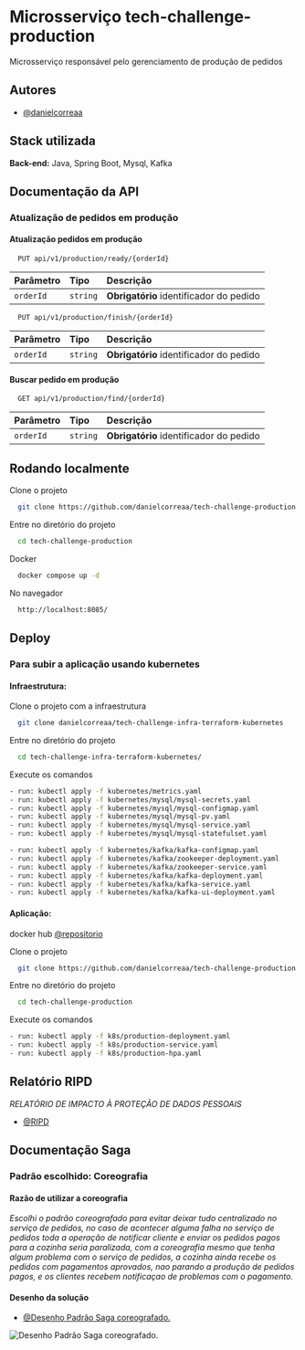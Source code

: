 
# Microsserviço tech-challenge-production

Microsserviço responsável pelo gerenciamento de produção de pedidos


## Autores

- [@danielcorreaa](https://github.com/danielcorreaa)

## Stack utilizada


**Back-end:** Java, Spring Boot, Mysql, Kafka


## Documentação da API

### Atualização de pedidos em produção

#### Atualização pedidos em produção


```http
  PUT api/v1/production/ready/{orderId}
```

| Parâmetro   | Tipo       | Descrição                           |
| :---------- | :--------- | :---------------------------------- |
| `orderId` | `string` | **Obrigatório**  identificador do pedido |

```http
  PUT api/v1/production/finish/{orderId}
```

| Parâmetro   | Tipo       | Descrição                           |
| :---------- | :--------- | :---------------------------------- |
| `orderId` | `string` | **Obrigatório**  identificador do pedido |



#### Buscar pedido em produção
```http
  GET api/v1/production/find/{orderId}
```

| Parâmetro   | Tipo  |  Descrição                                   |
| :---------- | :--------- |:------------------------------------------ |
| `orderId` | `string` | **Obrigatório**  identificador do pedido |



## Rodando localmente

Clone o projeto

```bash
  git clone https://github.com/danielcorreaa/tech-challenge-production.git
```

Entre no diretório do projeto

```bash
  cd tech-challenge-production
```

Docker

```bash
  docker compose up -d
```

No navegador

```bash
  http://localhost:8085/
```



## Deploy

### Para subir a aplicação usando kubernetes

#### Infraestrutura:

Clone o projeto com a infraestrutura

```bash
  git clone danielcorreaa/tech-challenge-infra-terraform-kubernetes
```
Entre no diretório do projeto

```bash
  cd tech-challenge-infra-terraform-kubernetes/
````

Execute os comandos

```bash   
- run: kubectl apply -f kubernetes/metrics.yaml 
- run: kubectl apply -f kubernetes/mysql/mysql-secrets.yaml 
- run: kubectl apply -f kubernetes/mysql/mysql-configmap.yaml 
- run: kubectl apply -f kubernetes/mysql/mysql-pv.yaml 
- run: kubectl apply -f kubernetes/mysql/mysql-service.yaml 
- run: kubectl apply -f kubernetes/mysql/mysql-statefulset.yaml

- run: kubectl apply -f kubernetes/kafka/kafka-configmap.yaml
- run: kubectl apply -f kubernetes/kafka/zookeeper-deployment.yaml
- run: kubectl apply -f kubernetes/kafka/zookeeper-service.yaml
- run: kubectl apply -f kubernetes/kafka/kafka-deployment.yaml
- run: kubectl apply -f kubernetes/kafka/kafka-service.yaml
- run: kubectl apply -f kubernetes/kafka/kafka-ui-deployment.yaml

````

#### Aplicação:

docker hub [@repositorio](https://hub.docker.com/r/daniel36/tech-challenge-production/tags)

Clone o projeto

```bash
  git clone https://github.com/danielcorreaa/tech-challenge-production.git
```

Entre no diretório do projeto

```bash
  cd tech-challenge-production
```

Execute os comandos
```bash   
- run: kubectl apply -f k8s/production-deployment.yaml
- run: kubectl apply -f k8s/production-service.yaml     
- run: kubectl apply -f k8s/production-hpa.yaml

````

## Relatório RIPD
*RELATÓRIO DE IMPACTO À PROTEÇÃO DE DADOS PESSOAIS*

- [@RIPD](https://danielcorreaa.github.io/tech-challenge-production/RIPD.pdf)

## Documentação Saga

### Padrão escolhido: Coreografia 

#### Razão de utilizar a coreografia
*Escolhi o padrão coreografado para evitar deixar tudo centralizado no serviço de pedidos, no caso de acontecer alguma falha no serviço de pedidos toda a operação de notificar cliente e enviar os pedidos pagos para a cozinha seria paralizada, com a coreografia mesmo que tenha algum problema com o serviço de pedidos, a cozinha ainda recebe os pedidos com pagamentos aprovados, nao parando a produção de pedidos pagos, e os clientes recebem notificaçao de problemas com o pagamento.*

#### Desenho da solução

- [@Desenho Padrão Saga coreografado.](https://danielcorreaa.github.io/tech-challenge-production/images/saga-diagrama.png)

![Desenho Padrão Saga coreografado.](/docs/images/saga-diagrama.png)